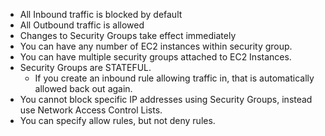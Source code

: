 - All Inbound traffic is blocked by default
- All Outbound traffic is allowed 
- Changes to Security Groups take effect immediately
- You can have any number of EC2 instances within security group.
- You can have multiple security groups attached to EC2 Instances.
- Security Groups are STATEFUL.
  - If you create an inbound rule allowing traffic in, that is automatically allowed back out again.
- You cannot block specific IP addresses using Security Groups, instead use Network Access Control Lists.
- You can specify allow rules, but not deny rules.
